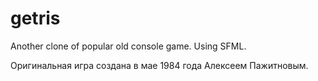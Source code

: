 # getris
Another clone of popular old console game. Using SFML.

Оригинальная игра создана в мае 1984 года Алексеем Пажитновым.

